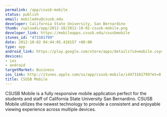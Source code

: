 ```yaml
--- 
permalink: /app/csusb-mobile
status: publish
email: mobiledev@csusb.edu
developer: California State University, San Bernardino
thumb: /uploads/app/2012-10/2012-10-02-csusb-mobile.png
developer_link: https://mobileapps.csusb.edu/csusbmobile
itunes_id: "473101799"
date: 2012-10-02 04:44:05.410157 +00:00
type: app
android_link: https://play.google.com/store/apps/details?id=mobile.coyote&hl=en
devices: 
- ios
- android
targetMarket: Business
ios_link: http://itunes.apple.com/us/app/csusb-mobile/id473101799?mt=8
title: CSUSB Mobile
---
```


CSUSB Mobile is a fully responsive mobile application perfect for the students and staff of California State University San Bernardino. CSUSB Mobile utilizes the newest technology to provide a consistent and enjoyable viewing experience across multiple devices.

